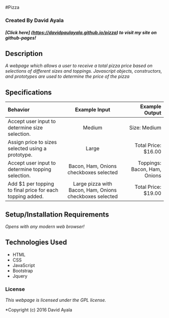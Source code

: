 #Pizza

### Created By **David Ayala**
##### [Click here] (https://davidpaulayala.github.io/pizza) to visit my site on github-pages!

## Description

*A webpage which allows a user to receive a total pizza price based on selections of different sizes and toppings. Javascript objects, constructors, and prototypes are used to determine the price of the pizza*

## Specifications
| Behavior  |  Example Input  | Example Output |
|:------------- |:---------------:| -------------:|
|Accept user input to determine size selection.|Medium|Size: Medium|
|Assign price to sizes selected using a prototype.|Large|Total Price: $16.00|
|Accept user input to determine topping selection.|Bacon, Ham, Onions checkboxes selected|Toppings: Bacon, Ham, Onions|
|Add $1 per topping to final price for each topping added.|Large pizza with Bacon, Ham, Onions checkboxes selected|Total Price: $19.00|

## Setup/Installation Requirements
*Opens with any modern web browser!*

## Technologies Used
* HTML
* CSS
* JavaScript
* Bootstrap
* Jquery



### License

*This webpage is licensed under the GPL license.*

*Copyright (c) 2016 David Ayala
